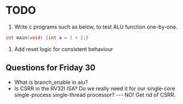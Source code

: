 # TODO

1. Write c programs such as below, to test ALU function one-by-one.

```c
int main(void) {int a = 1 + 2;}
```

1. Add reset logic for consistent behaviour

## Questions for Friday 30

- What is branch_enable in alu?
- Is CSRR in the RV32I ISA? Do we really need it for our single-core single-process single-thread processor? --- NO! Get rid of CSRR.
